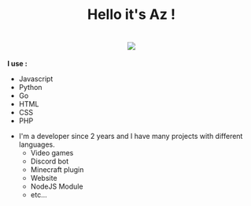 <h1 align="center">Hello it's Az !</h1>
<h1 align="center"> <img src="https://discord.c99.nl/widget/theme-1/771317042653167627.png"> </h1>


**I use :**
+ Javascript
+ Python
+ Go
+ HTML
+ CSS
+ PHP

- I'm a developer since 2 years and I have many projects with different languages.
    + Video games
    + Discord bot
    + Minecraft plugin
    + Website
    + NodeJS Module
    + etc...
